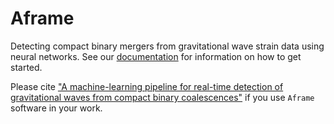 # Aframe
Detecting compact binary mergers from gravitational wave strain data using neural networks. 
See our [documentation](https://ml4gw-aframe.readthedocs.io/en/latest/index.html) for information on how to get started.

Please cite ["A machine-learning pipeline for real-time detection of gravitational waves from compact binary coalescences"](https://arxiv.org/abs/2403.18661) 
if you use `Aframe` software in your work.
